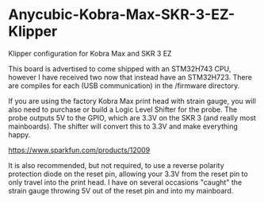 # Anycubic-Kobra-Max-SKR-3-EZ-Klipper
Klipper configuration for Kobra Max and SKR 3 EZ

This board is advertised to come shipped with an STM32H743 CPU, however I have received two now that instead have an STM32H723. There are compiles for each (USB communication) in the /firmware directory.

If you are using the factory Kobra Max print head with strain gauge, you will also need to purchase or build a Logic Level Shifter for the probe. The probe outputs 5V to the GPIO, which are 3.3V on the SKR 3 (and really most mainboards). The shifter will convert this to 3.3V and make everything happy. 

https://www.sparkfun.com/products/12009

It is also recommended, but not required, to use a reverse polarity protection diode on the reset pin, allowing your 3.3V from the reset pin to only travel into the print head. I have on several occasions "caught" the strain gauge throwing 5V out of the reset pin and into my mainboard.
